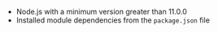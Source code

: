 
* Node.js with a minimum version greater than 11.0.0
* Installed module dependencies from the `package.json` file
